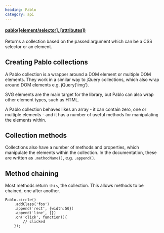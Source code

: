 ```yaml
--- 
heading: Pablo
category: api
---
```


#### [pablo(\[element/selector\], [attributes])][pablo]

Returns a collection based on the passed argument which can be 
a CSS selector or an element.

## Creating Pablo collections

A Pablo collection is a wrapper around a DOM element or multiple DOM elements. They work in a similar way to jQuery collections, which also wrap around DOM elements e.g. jQuery('img').

SVG elements are the main target for the library, but Pablo can also wrap other element types, such as HTML.

A Pablo collection behaves likes an array - it can contain zero, one or multiple elements - and it has a number of useful methods for manipulating the elements within.

## Collection methods

Collections also have a number of methods and properties, which manipulate the elements within the collection. In the documentation, these are written as `.methodName()`, e.g. `.append()`.

## Method chaining

Most methods return `this`, the collection. This allows methods to be chained, one after another.

    Pablo.circle()
        .addClass('foo')
        .append('rect', {width:50})
        .append('line', {})
        .on('click', function(){
            // clicked
        });

[pablo]: http://pablojs.com
